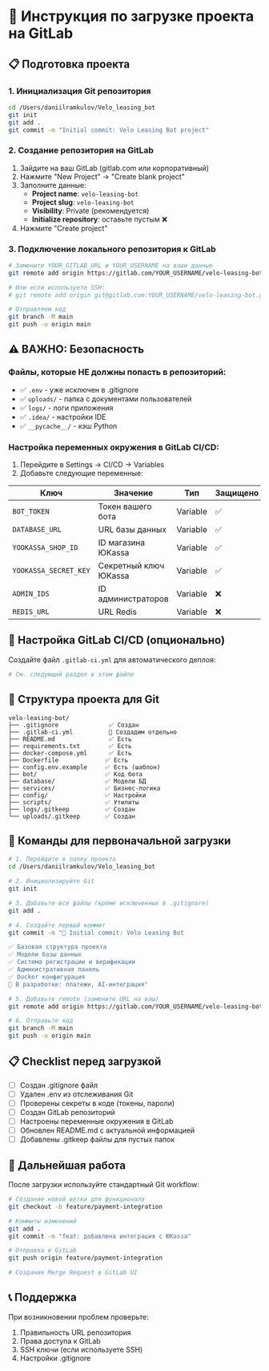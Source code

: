 # 🚀 Инструкция по загрузке проекта на GitLab

## 📋 Подготовка проекта

### 1. Инициализация Git репозитория
```bash
cd /Users/daniilramkulov/Velo_leasing_bot
git init
git add .
git commit -m "Initial commit: Velo Leasing Bot project"
```

### 2. Создание репозитория на GitLab

1. Зайдите на ваш GitLab (gitlab.com или корпоративный)
2. Нажмите "New Project" → "Create blank project"
3. Заполните данные:
   - **Project name**: `velo-leasing-bot`
   - **Project slug**: `velo-leasing-bot`
   - **Visibility**: Private (рекомендуется)
   - **Initialize repository**: оставьте пустым ❌
4. Нажмите "Create project"

### 3. Подключение локального репозитория к GitLab
```bash
# Замените YOUR_GITLAB_URL и YOUR_USERNAME на ваши данные
git remote add origin https://gitlab.com/YOUR_USERNAME/velo-leasing-bot.git

# Или если используете SSH:
# git remote add origin git@gitlab.com:YOUR_USERNAME/velo-leasing-bot.git

# Отправляем код
git branch -M main
git push -u origin main
```

## ⚠️ ВАЖНО: Безопасность

### Файлы, которые НЕ должны попасть в репозиторий:
- ✅ `.env` - уже исключен в .gitignore
- ✅ `uploads/` - папка с документами пользователей  
- ✅ `logs/` - логи приложения
- ✅ `.idea/` - настройки IDE
- ✅ `__pycache__/` - кэш Python

### Настройка переменных окружения в GitLab CI/CD:

1. Перейдите в Settings → CI/CD → Variables
2. Добавьте следующие переменные:

| Ключ | Значение | Тип | Защищено |
|------|----------|-----|----------|
| `BOT_TOKEN` | Токен вашего бота | Variable | ✅ |
| `DATABASE_URL` | URL базы данных | Variable | ✅ |
| `YOOKASSA_SHOP_ID` | ID магазина ЮKassa | Variable | ✅ |
| `YOOKASSA_SECRET_KEY` | Секретный ключ ЮKassa | Variable | ✅ |
| `ADMIN_IDS` | ID администраторов | Variable | ❌ |
| `REDIS_URL` | URL Redis | Variable | ❌ |

## 🔧 Настройка GitLab CI/CD (опционально)

Создайте файл `.gitlab-ci.yml` для автоматического деплоя:

```yaml
# См. следующий раздел в этом файле
```

## 📁 Структура проекта для Git

```
velo-leasing-bot/
├── .gitignore              ✅ Создан
├── .gitlab-ci.yml          🔄 Создадим отдельно
├── README.md               ✅ Есть
├── requirements.txt        ✅ Есть
├── docker-compose.yml      ✅ Есть
├── Dockerfile             ✅ Есть
├── config.env.example     ✅ Есть (шаблон)
├── bot/                   ✅ Код бота
├── database/              ✅ Модели БД
├── services/              ✅ Бизнес-логика
├── config/                ✅ Настройки
├── scripts/               ✅ Утилиты
├── logs/.gitkeep          ✅ Создан
└── uploads/.gitkeep       ✅ Создан
```

## 🚀 Команды для первоначальной загрузки

```bash
# 1. Перейдите в папку проекта
cd /Users/daniilramkulov/Velo_leasing_bot

# 2. Инициализируйте Git
git init

# 3. Добавьте все файлы (кроме исключенных в .gitignore)
git add .

# 4. Создайте первый коммит
git commit -m "🚀 Initial commit: Velo Leasing Bot

✅ Базовая структура проекта
✅ Модели базы данных
✅ Система регистрации и верификации
✅ Административная панель
✅ Docker конфигурация
🔄 В разработке: платежи, AI-интеграция"

# 5. Добавьте remote (замените URL на ваш)
git remote add origin https://gitlab.com/YOUR_USERNAME/velo-leasing-bot.git

# 6. Отправьте код
git branch -M main
git push -u origin main
```

## 📋 Checklist перед загрузкой

- [ ] Создан .gitignore файл
- [ ] Удален .env из отслеживания Git
- [ ] Проверены секреты в коде (токены, пароли)
- [ ] Создан GitLab репозиторий
- [ ] Настроены переменные окружения в GitLab
- [ ] Обновлен README.md с актуальной информацией
- [ ] Добавлены .gitkeep файлы для пустых папок

## 🔄 Дальнейшая работа

После загрузки используйте стандартный Git workflow:

```bash
# Создание новой ветки для функционала
git checkout -b feature/payment-integration

# Коммиты изменений
git add .
git commit -m "feat: добавлена интеграция с ЮKassa"

# Отправка в GitLab
git push origin feature/payment-integration

# Создание Merge Request в GitLab UI
```

## 📞 Поддержка

При возникновении проблем проверьте:
1. Правильность URL репозитория
2. Права доступа к GitLab
3. SSH ключи (если используете SSH)
4. Настройки .gitignore

